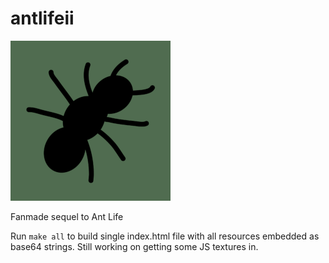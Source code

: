 # antlifeii
![Icon](icons/256.png)

Fanmade sequel to Ant Life

Run `make all` to build single index.html file with all resources embedded as base64 strings. Still working on getting some JS textures in.
